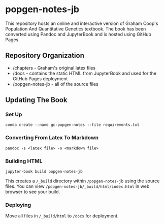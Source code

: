 # popgen-notes-jb

This repository hosts an online and interactive version of Graham Coop's Population And Quantitative Genetics textbook. The book has been converted using Pandoc and JupyterBook and is hosted using GitHub Pages. 

## Repository Organization

- /chapters - Graham's original latex files
- /docs - contains the static HTML from JupyterBook and used for the GitHub Pages deployment
- /popgen-notes-jb - all of the source files

## Updating The Book

### Set Up

`conda create --name gc-popgen-notes --file requirements.txt`

### Converting From Latex To Markdown

`pandoc -s <latex file> -o <markdown file>`

### Building HTML

`jupyter-book build popgen-notes-jb`

This creates a `/_build` directory within `/popgen-notes-jb` using the source files. You can view `/popgen-notes-jb/_build/html/index.html` in web browser to see your build.

### Deploying

Move all files in `/_build/html` to `/docs` for deployment.
